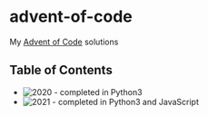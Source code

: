 # advent-of-code

My [Advent of Code](https://adventofcode.com/) solutions

## Table of Contents

* ![2020](./2020) - completed in Python3
* ![2021](./2021) - completed in Python3 and JavaScript
